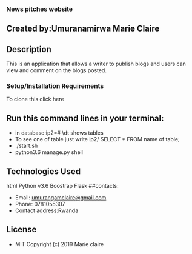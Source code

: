 ### News pitches website
## Created by:Umuranamirwa Marie Claire
## Description
This is an application that allows a writer to publish blogs and users can view and comment on the blogs posted.
### Setup/Installation Requirements
To clone this click here 
## Run this command lines in your terminal:
* in database:ip2=# \dt shows tables
* To see one of table just write ip2/ SELECT * FROM name of table;
* ./start.sh
* python3.6 manage.py shell
## Technologies Used
html
Python v3.6
Boostrap
Flask
##contacts:

* Email: umurangamclaire@gmail.com
* Phone: 0781055307
* Contact address:Rwanda

## License
* MIT Copyright (c) 2019 Marie claire




